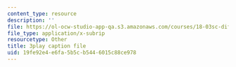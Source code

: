 ```yaml
---
content_type: resource
description: ''
file: https://ol-ocw-studio-app-qa.s3.amazonaws.com/courses/18-03sc-differential-equations-fall-2011/19fe92e4e6fa5b5cb5446015c88ce978_hEtWqTPPXuc.vtt
file_type: application/x-subrip
resourcetype: Other
title: 3play caption file
uid: 19fe92e4-e6fa-5b5c-b544-6015c88ce978
---
```

